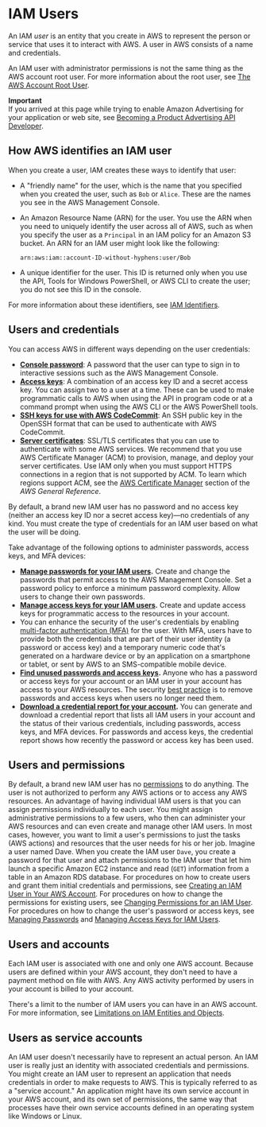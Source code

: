 # IAM Users<a name="id_users"></a>

An IAM *user* is an entity that you create in AWS to represent the person or service that uses it to interact with AWS\. A user in AWS consists of a name and credentials\.

An IAM user with administrator permissions is not the same thing as the AWS account root user\. For more information about the root user, see [The AWS Account Root User](id_root-user.md)\.

**Important**  
If you arrived at this page while trying to enable Amazon Advertising for your application or web site, see [Becoming a Product Advertising API Developer](http://docs.aws.amazon.com/AWSECommerceService/latest/DG/becomingDev.html)\.

## How AWS identifies an IAM user<a name="id_users_create_aws-identifiers"></a>

When you create a user, IAM creates these ways to identify that user:
+ A "friendly name" for the user, which is the name that you specified when you created the user, such as `Bob` or `Alice`\. These are the names you see in the AWS Management Console\. 
+ An Amazon Resource Name \(ARN\) for the user\. You use the ARN when you need to uniquely identify the user across all of AWS, such as when you specify the user as a `Principal` in an IAM policy for an Amazon S3 bucket\. An ARN for an IAM user might look like the following: 

  `arn:aws:iam::account-ID-without-hyphens:user/Bob`
+ A unique identifier for the user\. This ID is returned only when you use the API, Tools for Windows PowerShell, or AWS CLI to create the user; you do not see this ID in the console\.

For more information about these identifiers, see [IAM Identifiers](reference_identifiers.md)\.

## Users and credentials<a name="id_users_creds"></a>

You can access AWS in different ways depending on the user credentials:
+ [**Console password**](id_credentials_passwords.md): A password that the user can type to sign in to interactive sessions such as the AWS Management Console\.
+ [**Access keys**](id_credentials_access-keys.md): A combination of an access key ID and a secret access key\. You can assign two to a user at a time\. These can be used to make programmatic calls to AWS when using the API in program code or at a command prompt when using the AWS CLI or the AWS PowerShell tools\.
+ [**SSH keys for use with AWS CodeCommit**](id_credentials_ssh-keys.md): An SSH public key in the OpenSSH format that can be used to authenticate with AWS CodeCommit\.
+ [**Server certificates**](id_credentials_server-certs.md): SSL/TLS certificates that you can use to authenticate with some AWS services\. We recommend that you use AWS Certificate Manager \(ACM\) to provision, manage, and deploy your server certificates\. Use IAM only when you must support HTTPS connections in a region that is not supported by ACM\. To learn which regions support ACM, see the [AWS Certificate Manager](http://docs.aws.amazon.com/general/latest/gr/rande.html#acm_region) section of the *AWS General Reference*\.

By default, a brand new IAM user has no password and no access key \(neither an access key ID nor a secret access key\)—no credentials of any kind\. You must create the type of credentials for an IAM user based on what the user will be doing\. 

Take advantage of the following options to administer passwords, access keys, and MFA devices:
+ **[Manage passwords for your IAM users](id_credentials_passwords.md)\.** Create and change the passwords that permit access to the AWS Management Console\. Set a password policy to enforce a minimum password complexity\. Allow users to change their own passwords\. 
+ **[Manage access keys for your IAM users](id_credentials_access-keys.md)\.** Create and update access keys for programmatic access to the resources in your account\. 
+ You can enhance the security of the user's credentials by enabling [multi\-factor authentication \(MFA\)](id_credentials_mfa.md) for the user\. With MFA, users have to provide both the credentials that are part of their user identity \(a password or access key\) and a temporary numeric code that's generated on a hardware device or by an application on a smartphone or tablet, or sent by AWS to an SMS\-compatible mobile device\. 
+ **[Find unused passwords and access keys](id_credentials_finding-unused.md)\.** Anyone who has a password or access keys for your account or an IAM user in your account has access to your AWS resources\. The security [best practice](http://docs.aws.amazon.com/general/latest/gr/aws-access-keys-best-practices.html) is to remove passwords and access keys when users no longer need them\.
+ **[Download a credential report for your account](id_credentials_getting-report.md)\.** You can generate and download a credential report that lists all IAM users in your account and the status of their various credentials, including passwords, access keys, and MFA devices\. For passwords and access keys, the credential report shows how recently the password or access key has been used\.

## Users and permissions<a name="id_users_perms"></a>

By default, a brand new IAM user has no [permissions](access.md) to do anything\. The user is not authorized to perform any AWS actions or to access any AWS resources\. An advantage of having individual IAM users is that you can assign permissions individually to each user\. You might assign administrative permissions to a few users, who then can administer your AWS resources and can even create and manage other IAM users\. In most cases, however, you want to limit a user's permissions to just the tasks \(AWS actions\) and resources that the user needs for his or her job\. Imagine a user named Dave\. When you create the IAM user `Dave`, you create a password for that user and attach permissions to the IAM user that let him launch a specific Amazon EC2 instance and read \(`GET`\) information from a table in an Amazon RDS database\. For procedures on how to create users and grant them initial credentials and permissions, see [Creating an IAM User in Your AWS Account](id_users_create.md)\. For procedures on how to change the permissions for existing users, see [Changing Permissions for an IAM User](id_users_change-permissions.md)\. For procedures on how to change the user's password or access keys, see [Managing Passwords](id_credentials_passwords.md) and [Managing Access Keys for IAM Users](id_credentials_access-keys.md)\.

## Users and accounts<a name="id_users_accounts"></a>

Each IAM user is associated with one and only one AWS account\. Because users are defined within your AWS account, they don't need to have a payment method on file with AWS\. Any AWS activity performed by users in your account is billed to your account\.

There's a limit to the number of IAM users you can have in an AWS account\. For more information, see [Limitations on IAM Entities and Objects](reference_iam-limits.md)\.

## Users as service accounts<a name="id_users_service_accounts"></a>

An IAM user doesn't necessarily have to represent an actual person\. An IAM user is really just an identity with associated credentials and permissions\. You might create an IAM user to represent an application that needs credentials in order to make requests to AWS\. This is typically referred to as a "service account\." An application might have its own service account in your AWS account, and its own set of permissions, the same way that processes have their own service accounts defined in an operating system like Windows or Linux\.